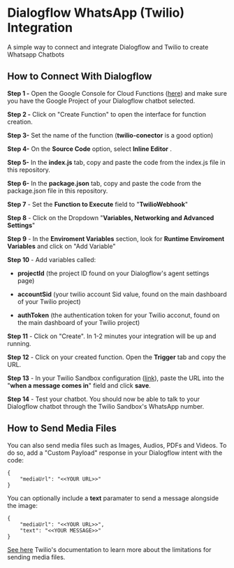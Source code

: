 
  

# Dialogflow WhatsApp (Twilio) Integration

  

A simple way to connect and integrate Dialogflow and Twilio to create Whatsapp Chatbots

  

## How to Connect With Dialogflow

  

**Step 1 -** Open the Google Console for Cloud Functions ([here](https://console.cloud.google.com/functions)) and make sure you have the Google Project of your Dialogflow chatbot selected.

  

**Step 2 -** Click on "Create Function" to open the interface for function creation.

  

**Step 3-** Set the name of the function (**twilio-conector** is a good option)

  

**Step 4-** On the **Source Code** option, select **Inline Editor** .

  

**Step 5-** In the **index.js** tab, copy and paste the code from the index.js file in this repository.

  

**Step 6-** In the **package.json** tab, copy and paste the code from the package.json file in this repository.

  

**Step 7** - Set the **Function to Execute** field to "**TwilioWebhook**"

  

**Step 8** - Click on the Dropdown "**Variables, Networking and Advanced Settings**"

  

**Step 9** - In the **Enviroment Variables** section, look for **Runtime Enviroment Variables** and click on "Add Variable"

  

**Step 10** - Add variables called:

  

-  **projectId** (the project ID found on your Dialogflow's agent settings page)

-  **accountSid** (your twilio account Sid value, found on the main dashboard of your Twilio project)

-  **authToken** (the authentication token for your Twilio acconut, found on the main dashboard of your Twilio project)

**Step 11** - Click on "Create". In 1-2 minutes your integration will be up and running.

  

**Step 12** - Click on your created function. Open the **Trigger** tab and copy the URL.

  

**Step 13** - In your Twilio Sandbox configuration ([link](https://www.twilio.com/console/sms/whatsapp/sandbox)), paste the URL into the "**when a message comes in**" field and click **save**.

  

**Step 14** - Test your chatbot. You should now be able to talk to your Dialogflow chatbot through the Twilio Sandbox's WhatsApp number.

  

## How to Send Media Files

You can also send media files such as Images, Audios, PDFs and Videos. To do so, add a "Custom Payload" response in your Dialogflow intent with the code:

    {
	    "mediaUrl": "<<YOUR URL>>"
    }

You can optionally include a **text** paramater to send a message alongside the image:

    {
	    "mediaUrl": "<<YOUR URL>>",
	    "text": "<<YOUR MESSAGE>>"
    }

[See here](https://support.twilio.com/hc/en-us/articles/360017961894-Sending-and-Receiving-Media-with-WhatsApp-Messaging-on-Twilio-Beta-) Twilio's documentation to learn more about the limitations for sending media files.
